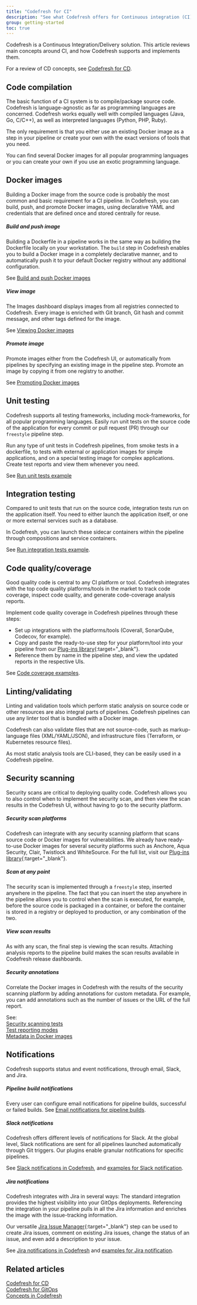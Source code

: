 ```yaml
---
title: "Codefresh for CI"
description: "See what Codefresh offers for Continuous integration (CI) with pipelines"
group: getting-started
toc: true
---
```


Codefresh is a Continuous Integration/Delivery solution. This article reviews main concepts around CI, and how Codefresh supports and implements them.  

For a review of CD concepts, see [Codefresh for CD]({{site.baseurl}}/docs/getting-started/cd-codefresh/).



## Code compilation

The basic function of a CI system is to compile/package source code. Codefresh is language-agnostic as far as programming languages are concerned. Codefresh works equally well with compiled languages (Java, Go, C/C++), as well as interpreted languages (Python, PHP, Ruby).

The only requirement is that you either use an existing Docker image as a step in your pipeline or create your own with the exact versions of tools that you need.

You can find several Docker images for all popular programming languages or you can create your own if you use an exotic programming language.

## Docker images

Building a Docker image from the source code is probably the most common and basic requirement for a CI pipeline. In Codefresh, you can build, push, and promote Docker images, using declarative YAML and credentials that are defined once and stored centrally for reuse.

##### Build and push image
Building a Dockerfile in a pipeline works in the same way as building the Dockerfile locally on your workstation. The `build` step in Codefresh enables you to build a Docker image in a completely declarative manner, and to automatically push it to your default Docker registry without any additional configuration.  

See [Build and push Docker images]({{site.baseurl}}/docs/example-catalog/ci-examples/build-and-push-an-image/)  


##### View image
The Images dashboard displays images from all registries connected to Codefresh. Every image is enriched with Git branch, Git hash and commit message, and other tags defined for the image. 

See [Viewing Docker images]({{site.baseurl}}/docs/ci-cd-guides/working-with-docker-registries/#viewing-docker-images)



##### Promote image  
Promote images either from the Codefresh UI, or automatically from pipelines by specifying an existing image in the pipeline step. Promote an image by copying it from one registry to another. 

See [Promoting Docker images]({{site.baseurl}}/docs/ci-cd-guides/working-with-docker-registries/#viewing-docker-images)




## Unit testing
Codefresh supports all testing frameworks, including mock-frameworks, for all popular programming languages. Easily run unit tests on the source code of the application for every commit or pull request (PR) through our `freestyle` pipeline step. 

Run any type of unit tests in Codefresh pipelines, from smoke tests in a dockerfile, to tests with external or application images for simple applications, and on a special testing image for complex applications.
Create test reports and view them whenever you need. 

See [Run unit tests example]({{site.baseurl}}/docs/example-catalog/ci-examples/run-unit-tests/)


## Integration testing
Compared to unit tests that run on the source code, integration tests run on the application itself. You need to either launch the application itself, or one or more external services such as a database.  

In Codefresh, you can launch these sidecar containers within the pipeline through compositions and service containers.


See [Run integration tests example]({{site.baseurl}}/docs/example-catalog/ci-examples/run-integration-tests/).

## Code quality/coverage
Good quality code is central to any CI platform or tool. Codefresh integrates with the top code quality platforms/tools in the market to track code coverage, inspect code quality, and generate code-coverage analysis reports. 

Implement code quality coverage in Codefresh pipelines through these steps: 
* Set up integrations with the platforms/tools (Coverall, SonarQube, Codecov, for example). 
* Copy and paste the ready-to-use step for your platform/tool into your pipeline from our [Plug-ins library](https://codefresh.io/steps/){:target="\_blank"}.
* Reference them by name in the pipeline step, and view the updated reports in the respective UIs.

See [Code coverage examples]({{site.baseurl}}/docs/example-catalog/examples/#code-coverage-examples).  

## Linting/validating

Linting and validation tools which perform static analysis on source code or other resources are also integral parts of pipelines. Codefresh pipelines can use any linter tool that is bundled with a Docker image. 

Codefresh can also validate files that are not source-code, such as markup-language files (XML/YAML/JSON), and infrastructure files (Terraform, or Kubernetes resource files).  

As most static analysis tools are CLI-based, they can be easily used in a Codefresh pipeline.

## Security scanning
Security scans are critical to deploying quality code. Codefresh allows you to also control when to implement the security scan, and then view the scan results in the Codefresh UI, without having to go to the security platform.  

##### Security scan platforms 
Codefresh can integrate with any security scanning platform that scans source code or Docker images for vulnerabilities. We already have ready-to-use Docker images for several security platforms such as Anchore, Aqua Security, Clair, Twistlock and WhiteSource. For the full list, visit our [Plug-ins library](https://codefresh.io/steps/){:target="\_blank"}.

##### Scan at any point  
The security scan is implemented through a `freestyle` step, inserted anywhere in the pipeline. The fact that you can insert the step anywhere in the pipeline allows you to control when the scan is executed, for example, before the source code is packaged in a container, or before the container is stored in a registry or deployed to production, or any combination of the two.  

##### View scan results 
As with any scan, the final step is viewing the scan results. Attaching analysis reports to the pipeline build makes the scan results available in Codefresh release dashboards. 

##### Security annotations 
Correlate the Docker images in Codefresh with the results of the security scanning platform by adding annotations for custom metadata. For example, you can add annotations such as the number of issues or the URL of the full report.

See:  
[Security scanning tests]({{site.baseurl}}/docs/testing/security-scanning/)  
[Test reporting modes]({{site.baseurl}}/docs/testing/test-reports/)  
[Metadata in Docker images]({{site.baseurl}}/docs/pipelines/docker-image-metadata/) 


## Notifications
Codefresh supports status and event notifications, through email, Slack, and Jira.

##### Pipeline build notifications 
Every user can configure email notifications for pipeline builds, successful or failed builds. See [Email notifications for pipeline builds]({{site.baseurl}}/docs/administration/user-self-management/user-settings/#email-notifications-for-pipeline-builds).   

##### Slack notifications
Codefresh offers different levels of notifications for Slack. At the global level, Slack notifications are sent for all pipelines launched automatically through Git triggers. 
Our plugins enable granular notifications for specific pipelines.  

See [Slack notifications in Codefresh]({{site.baseurl}}/docs/integrations/notifications/slack-integration/), and [examples for Slack notification]({{site.baseurl}}/docs/example-catalog/ci-examples/sending-the-notification-to-slack/).

##### Jira notifications
Codefresh integrates with Jira in several ways:
The standard integration provides the highest visibility into your GitOps deployments. Referencing the integration in your pipeline pulls in all the Jira information and enriches the image with the issue-tracking information.  

Our versatile [Jira Issue Manager](https://codefresh.io/steps/step/jira-issue-manager){:target="\_blank"} step can be used to create Jira issues, comment on existing Jira issues, change the status of an issue, and even add a description to your issue.  
 
See [Jira notifications in Codefresh]({{site.baseurl}}/docs/integrations/notifications/jira-integration/) and [examples for Jira notification]({{site.baseurl}}/docs/example-catalog/ci-examples/sending-the-notification-to-jira/).


## Related articles
[Codefresh for CD]({{site.baseurl}}/docs/getting-started/cd-codefresh/)  
[Codefresh for GitOps]({{site.baseurl}}/docs/getting-started/gitops-codefresh/)  
[Concepts in Codefresh]({{site.baseurl}}/docs/getting-started/concepts/)  






